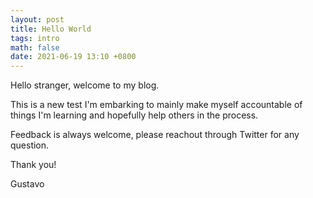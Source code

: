 ```yaml
---
layout: post
title: Hello World
tags: intro
math: false
date: 2021-06-19 13:10 +0800
---
```


Hello stranger, welcome to my blog.

This is a new test I'm embarking to mainly make myself accountable of things I'm learning and hopefully help others in the process.

Feedback is always welcome, please reachout through Twitter for any question.

Thank you!

Gustavo
